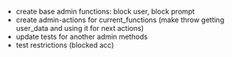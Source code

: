 - create base admin functions: block user, block prompt
- create admin-actions for current_functions (make throw getting user_data and using it for next actions)
- update tests for another admin methods
- test restrictions (blocked acc)